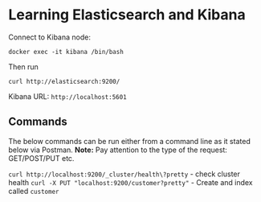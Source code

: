 # Learning Elasticsearch and Kibana

Connect to Kibana node:

```
docker exec -it kibana /bin/bash
```

Then run

```
curl http://elasticsearch:9200/
```

Kibana URL: `http://localhost:5601`

## Commands

The below commands can be run either from a command line as it stated below via Postman.
**Note:** Pay attention to the type of the request: GET/POST/PUT etc.

`curl http://localhost:9200/_cluster/health\?pretty` - check cluster health
`curl -X PUT "localhost:9200/customer?pretty"` - Create and index called `customer`